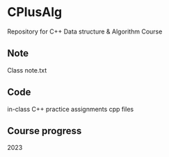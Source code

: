 # CPlusAlg
Repository for C++ Data structure &amp; Algorithm Course

## Note

Class note.txt

## Code

in-class C++ practice assignments cpp files

## Course progress

2023

> 

